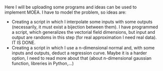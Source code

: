 Here I will be uploading some programs and ideas can be used to implement MOEA. I have to model the problem, so ideas are:

- Creating a script in which I interpolate some inputs with some outputs (necessarily, it must exist a bijection between them). I have programmed a script, which generalizes the vectorial field dimensions, but input and output are randoms in this step (for real approximation I need real data). IT IS DONE.
- Creating a script in which I use a n-dimensional normal and, with some inputs and outputs, deduct a regression curve. Maybe it is a harder option, I need to read more about that (about n-dimensional gaussian function, libreries in Python,...)
